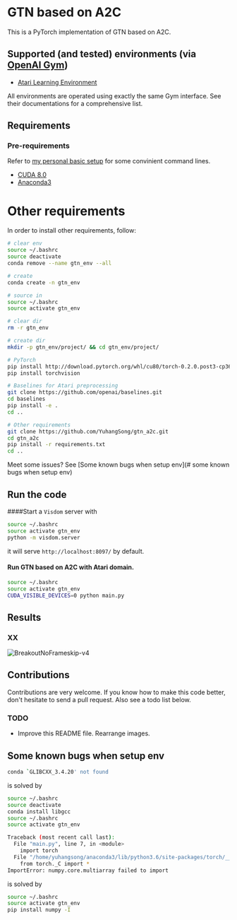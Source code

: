 # GTN based on A2C

This is a PyTorch implementation of GTN based on A2C.

## Supported (and tested) environments (via [OpenAI Gym](https://gym.openai.com))
* [Atari Learning Environment](https://github.com/mgbellemare/Arcade-Learning-Environment)
<!-- * [MuJoCo](http://mujoco.org) -->
<!-- * [PyBullet](http://pybullet.org) (including Racecar, Minitaur and Kuka) -->

<!-- I highly recommend PyBullet as a free open source alternative to MuJoCo for continuous control tasks. -->

All environments are operated using exactly the same Gym interface. See their documentations for a comprehensive list.
 
## Requirements

### Pre-requirements

Refer to [my personal basic setup](https://github.com/YuhangSong/basic_setup) for some convinient command lines.

* [CUDA 8.0](https://developer.nvidia.com/cuda-downloads)
* [Anaconda3](https://www.anaconda.com/download/)

# Other requirements

In order to install other requirements, follow:

```bash
# clear env
source ~/.bashrc
source deactivate
conda remove --name gtn_env --all

# create
conda create -n gtn_env

# source in
source ~/.bashrc
source activate gtn_env

# clear dir
rm -r gtn_env

# create dir
mkdir -p gtn_env/project/ && cd gtn_env/project/

# PyTorch
pip install http://download.pytorch.org/whl/cu80/torch-0.2.0.post3-cp36-cp36m-manylinux1_x86_64.whl 
pip install torchvision

# Baselines for Atari preprocessing
git clone https://github.com/openai/baselines.git
cd baselines
pip install -e .
cd ..

# Other requirements
git clone https://github.com/YuhangSong/gtn_a2c.git
cd gtn_a2c
pip install -r requirements.txt
cd ..
```

Meet some issues? See [Some known bugs when setup env](# some known bugs when setup env)

## Run the code

####Start a `Visdom` server with
```bash
source ~/.bashrc
source activate gtn_env
python -m visdom.server
```
it will serve `http://localhost:8097/` by default.

#### Run GTN based on A2C with Atari domain.

```bash
source ~/.bashrc
source activate gtn_env
CUDA_VISIBLE_DEVICES=0 python main.py
```

<!-- #### PPO

```bash
python main.py --env-name "PongNoFrameskip-v4" --algo ppo --use-gae --num-processes 8 --num-steps 256 --vis-interval 1 --log-interval 1
```

#### ACKTR

```bash
python main.py --env-name "PongNoFrameskip-v4" --algo acktr --num-processes 32 --num-steps 20
```

### MuJoCo
#### A2C

```bash
python main.py --env-name "Reacher-v1" --num-stack 1 --num-frames 1000000
```

#### PPO

```bash
python main.py --env-name "Reacher-v1" --algo ppo --use-gae --vis-interval 1  --log-interval 1 --num-stack 1 --num-steps 2048 --num-processes 1 --lr 3e-4 --entropy-coef 0 --ppo-epoch 10 --batch-size 64 --gamma 0.99 --tau 0.95 --num-frames 1000000
```

#### ACKTR

ACKTR requires some modifications to be made specifically for MuJoCo. But at the moment, I want to keep this code as unified as possible. Thus, I'm going for better ways to integrate it into the codebase. -->

## Results

### XX

![BreakoutNoFrameskip-v4](imgs/a2c_breakout.png)

## Contributions

Contributions are very welcome. If you know how to make this code better, don't hesitate to send a pull request. Also see a todo list below.

### TODO
* Improve this README file. Rearrange images.

## Some known bugs when setup env

```bash
conda `GLIBCXX_3.4.20' not found
```
is solved by
```bash
source ~/.bashrc
source deactivate
conda install libgcc
source ~/.bashrc
source activate gtn_env
```

```bash
Traceback (most recent call last):
  File "main.py", line 7, in <module>
    import torch
  File "/home/yuhangsong/anaconda3/lib/python3.6/site-packages/torch/__init__.py", line 53, in <module>
    from torch._C import *
ImportError: numpy.core.multiarray failed to import
```
is solved by
```bash
source ~/.bashrc
source activate gtn_env
pip install numpy -I
```
